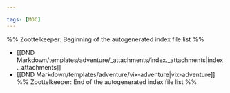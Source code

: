 ```yaml
---

tags: [MOC]
---
```

%% Zoottelkeeper: Beginning of the autogenerated index file list  %%
-  [[DND Markdown/templates/adventure/_attachments/index._attachments|index._attachments]]
-  [[DND Markdown/templates/adventure/vix-adventure|vix-adventure]]
%% Zoottelkeeper: End of the autogenerated index file list  %%
